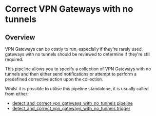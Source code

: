 # Correct VPN Gateways with no tunnels

## Overview

VPN Gateways can be costly to run, especially if they're rarely used, gateways with no tunnels should be reviewed to determine if they're still required.

This pipeline allows you to specify a collection of VPN Gateways with no tunnels and then either send notifications or attempt to perform a predefined corrective action upon the collection.

Whilst it is possible to utilise this pipeline standalone, it is usually called from either:
- [detect_and_correct_vpn_gateways_with_no_tunnels pipeline](https://hub.flowpipe.io/mods/turbot/gcp_thrifty/pipelines/gcp_thrifty.pipeline.detect_and_correct_vpn_gateways_with_no_tunnels)
- [detect_and_correct_vpn_gateways_with_no_tunnels trigger](https://hub.flowpipe.io/mods/turbot/gcp_thrifty/triggers/gcp_thrifty.trigger.query.detect_and_correct_vpn_gateways_with_no_tunnels)